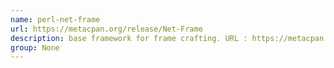 ```yaml
---
name: perl-net-frame
url: https://metacpan.org/release/Net-Frame
description: base framework for frame crafting. URL : https://metacpan.org/release/Net-Frame Groups : None
group: None
---
```


